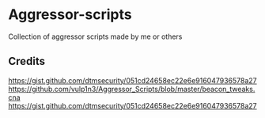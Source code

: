 # Aggressor-scripts
Collection of aggressor scripts made by me or others

## Credits

https://gist.github.com/dtmsecurity/051cd24658ec22e6e916047936578a27
https://github.com/vulp1n3/Aggressor_Scripts/blob/master/beacon_tweaks.cna
https://gist.github.com/dtmsecurity/051cd24658ec22e6e916047936578a27
